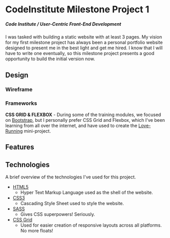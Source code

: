 # CodeInstitute Milestone Project 1
##### Code Institute / User-Centric Front-End Development

I was tasked with building a static website with at least 3 pages. My vision for my first milestone project has always been a personal portfolio website designed to present me in the best light and get me hired. I know that I will have to write one eventually, so this milestone project presents a good opportunity to build the initial version now. 


## Design
### Wireframe

### Frameworks
**CSS GRID & FLEXBOX** - During some of the training modules, we focused on [Bootstrap](https://getbootstrap.com/), but I personally prefer CSS Grid and Flexbox, which I've been learning from all over the internet, and have used to create the [Love-Running](https://github.com/jakubdonovan/Love-Running) mini-project.


## Features

## Technologies
A brief overview of the technologies I've used for this project.
- [HTML5](https://en.wikipedia.org/wiki/HTML5)
  - Hyper Text Markup Language used as the shell of the website.
- [CSS3](https://en.wikipedia.org/wiki/Cascading_Style_Sheets/)
  - Cascading Style Sheet used to style the website.
- [SASS](https://sass-lang.com/)
  - Gives CSS superpowers! Seriously.
- [CSS Grid](https://developer.mozilla.org/en-US/docs/Web/CSS/CSS_Grid_Layout/)
  - Used for easier creation of responsive layouts across all platforms. No more floats!


